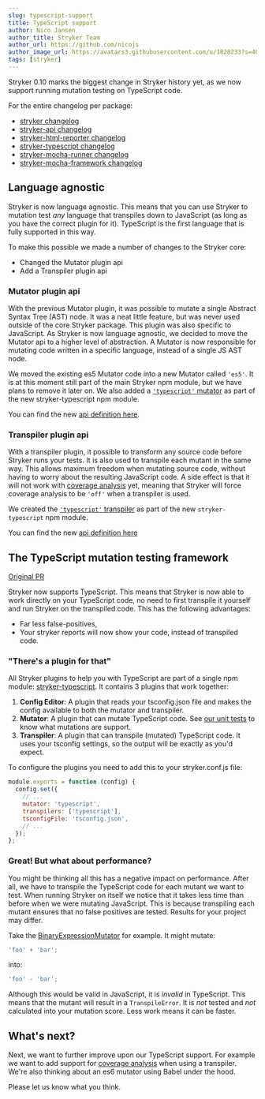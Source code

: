 ```yaml
---
slug: typescript-support
title: TypeScript support
author: Nico Jansen
author_title: Stryker Team
author_url: https://github.com/nicojs
author_image_url: https://avatars3.githubusercontent.com/u/1828233?s=400&u=fec18ad3776aaafec54c49bbd7173a841ae7ea59&v=4
tags: [stryker]
---
```


Stryker 0.10 marks the biggest change in Stryker history yet, as we now support running mutation testing on TypeScript code.

<!--truncate-->

For the entire changelog per package:

- [stryker changelog](https://github.com/stryker-mutator/stryker-js/blob/master/packages/stryker/CHANGELOG.md)
- [stryker-api changelog](https://github.com/stryker-mutator/stryker-js/blob/master/packages/stryker-api/CHANGELOG.md)
- [stryker-html-reporter changelog](https://github.com/stryker-mutator/stryker-js/blob/master/packages/stryker-html-reporter/CHANGELOG.md)
- [stryker-typescript changelog](https://github.com/stryker-mutator/stryker-js/blob/master/packages/stryker-typescript/CHANGELOG.md)
- [stryker-mocha-runner changelog](https://github.com/stryker-mutator/stryker-js/blob/master/packages/stryker-mocha-runner/CHANGELOG.md)
- [stryker-mocha-framework changelog](https://github.com/stryker-mutator/stryker-js/blob/master/packages/stryker-mocha-framework/CHANGELOG.md)

## Language agnostic

Stryker is now language agnostic. This means that you can use Stryker to mutation test _any_ language that
transpiles down to JavaScript (as long as you have the correct plugin for it). TypeScript is the first language that is
fully supported in this way.

To make this possible we made a number of changes to the Stryker core:

- Changed the Mutator plugin api
- Add a Transpiler plugin api

### Mutator plugin api

With the previous Mutator plugin, it was possible to mutate a single Abstract Syntax Tree (AST) node. It was a neat little feature,
but was never used outside of the core Stryker package. This plugin was also specific to JavaScript.
As Stryker is now language agnostic, we decided to move the Mutator api to a higher level of abstraction.
A Mutator is now responsible for mutating code written in a specific language, instead of a single JS AST node.

We moved the existing es5 Mutator code into a new Mutator called `'es5'`.
It is at this moment still part of the main Stryker npm module, but we have plans to remove it later on.
We also added a [`'typescript'` mutator](https://github.com/stryker-mutator/stryker-js/blob/master/packages/stryker-typescript/src/TypescriptMutator.ts)
as part of the new stryker-typescript npm module.

You can find the new [api definition here](https://github.com/stryker-mutator/stryker-js/blob/master/packages/stryker-api/src/mutant/Mutator.ts).

### Transpiler plugin api

With a transpiler plugin, it possible to transform any source code before Stryker runs your tests.
It is also used to transpile each mutant in the same way. This allows maximum freedom when
mutating source code, without having to worry about the resulting JavaScript code.
A side effect is that it will not work with [coverage analysis](https://github.com/stryker-mutator/stryker-js/tree/master/packages/stryker#type-of-coverage-analysis) yet,
meaning that Stryker will force coverage analysis to be `'off'` when a transpiler is used.

We created the [`'typescript'` transpiler](https://github.com/stryker-mutator/stryker-js/blob/master/packages/stryker-typescript/src/TypescriptTranspiler.ts)
as part of the new `stryker-typescript` npm module.

You can find the new [api definition here](https://github.com/stryker-mutator/stryker-js/blob/master/packages/stryker-api/src/transpile/Transpiler.ts)

## The TypeScript mutation testing framework

[Original PR](https://github.com/stryker-mutator/stryker-js/pull/376)

Stryker now supports TypeScript. This means that Stryker is now able to work
directly on your TypeScript code, no need to first transpile it yourself and run Stryker on the transpiled code.
This has the following advantages:

- Far less false-positives,
- Your stryker reports will now show your code, instead of transpiled code.

### "There's a plugin for that"

All Stryker plugins to help you with TypeScript are part of a single npm module: [stryker-typescript](https://www.npmjs.com/package/stryker-typescript).
It contains 3 plugins that work together:

1. **Config Editor**: A plugin that reads your tsconfig.json file and makes the config available to both the mutator and transpiler.
1. **Mutator**: A plugin that can mutate TypeScript code. See [our unit tests](https://github.com/stryker-mutator/stryker-js/tree/master/packages/stryker-typescript/test/unit/mutator) to know what mutations are support.
1. **Transpiler**: A plugin that can transpile (mutated) TypeScript code. It uses your tsconfig settings, so the output will be exactly as you'd expect.

To configure the plugins you need to add this to your stryker.conf.js file:

```javascript
module.exports = function (config) {
  config.set({
    // ...
    mutator: 'typescript',
    transpilers: ['typescript'],
    tsconfigFile: 'tsconfig.json',
    // ...
  });
};
```

### Great! But what about performance?

You might be thinking all this has a negative impact on performance.
After all, we have to transpile the TypeScript code for each mutant we want to test.
When running Stryker on itself we notice that it takes less time than before when we were mutating JavaScript.
This is because transpiling each mutant ensures that no false positives are tested. Results for your project may differ.

Take the [BinaryExpressionMutator](https://github.com/stryker-mutator/stryker-js/blob/master/packages/stryker-typescript/src/mutator/BinaryExpressionMutator.ts)
for example. It might mutate:

```typescript
'foo' + 'bar';
```

into:

```typescript
'foo' - 'bar';
```

Although this would be valid in JavaScript, it is _invalid_ in TypeScript.
This means that the mutant will result in a `TranspileError`. It is _not_ tested and _not_ calculated into your mutation score.
Less work means it can be faster.

## What's next?

Next, we want to further improve upon our TypeScript support. For example we want to add support
for [coverage analysis](https://github.com/stryker-mutator/stryker-js/tree/master/packages/stryker#type-of-coverage-analysis)
when using a transpiler. We're also thinking about an es6 mutator using Babel under the hood.

Please let us know what you think.
